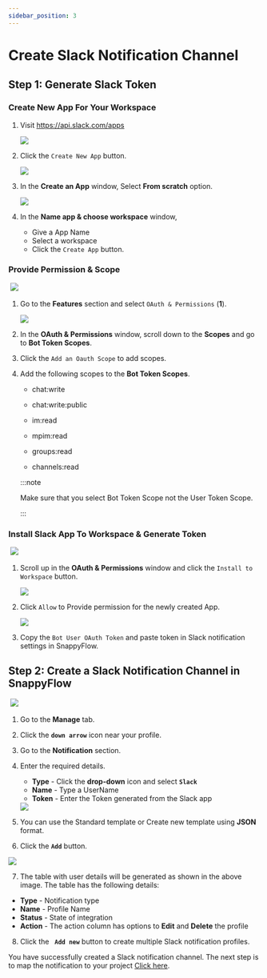 ```yaml
---
sidebar_position: 3 
---
```

# Create Slack Notification Channel

## Step 1: Generate Slack Token
### Create New App For Your Workspace

1. Visit https://api.slack.com/apps

   <img src="/img/Notifications/Slack/image_4.png" />

2. Click the `Create New App` button.

   <img src="/img/Notifications/Slack/image_7.png" />

3. In the **Create an App** window, Select **From scratch** option.

   <img src="/img/Notifications/Slack/image_8.png" />

4. In the **Name app & choose workspace** window,

   - Give a App Name
   - Select a workspace 
   - Click the `Create App` button.

### Provide Permission & Scope

​       <img src="/img/Notifications/Slack/image_10.png" />

1. Go to the **Features** section and select `OAuth & Permissions` (**1**).

   <img src="/img/Notifications/Slack/image_11.png" />

2. In the **OAuth & Permissions** window, scroll down to the **Scopes** and go to **Bot Token Scopes**.

3. Click the `Add an Oauth Scope` to add scopes.

4. Add the following scopes to the **Bot Token Scopes**.

   - chat:write

   - chat:write:public
   - im:read
   - mpim:read
   - groups:read
   - channels:read

   :::note

   Make sure that you select Bot Token Scope not the User Token Scope. 

   :::

### Install Slack App To Workspace & Generate Token

​       <img src="/img/Notifications/Slack/image_13.png" />

1. Scroll up in the **OAuth & Permissions** window and click the `Install to Workspace` button.

   <img src="/img/Notifications/Slack/image_14.png" />

2. Click `Allow` to Provide permission for the newly created App.

   <img src="/img/Notifications/Slack/image_15.png" />

3. Copy the `Bot User OAuth Token` and paste token in Slack notification settings in SnappyFlow.

## Step 2: Create a Slack Notification Channel in SnappyFlow

​       <img src="/img/Notifications/Slack/image_18.png" />

1. Go to the **Manage** tab.

2. Click the **`down arrow`**  icon near your profile.

3. Go to the **Notification** section.

4. Enter the required details.

   - **Type** - Click the **drop-down** icon and select **`Slack`**
   - **Name** - Type a UserName
   - **Token** - Enter the Token generated from the Slack app

   <img src="/img/Notifications/Slack/image_19.png" />

5. You can use the Standard template or Create new template using **JSON** format.

6. Click the **`Add`** button.

<img src="/img/Notifications/Slack/image_20.png" />

7. The table with user details will be generated as shown in the above image. The table has the following details:

- **Type** - Notification type
- **Name** - Profile Name
- **Status** - State of integration
- **Action** - The action column has options to **Edit** and **Delete** the profile

8. Click the **` Add new`**  button to create multiple Slack notification profiles.

You have successfully created a Slack notification channel. The next step is to map the notification to your project [Click here](/docs/sidebar-sf-selfhosted-turbo/Alerts_notifications/Notifications/Map_Notification_Alerts/map_projects_to_channels).

